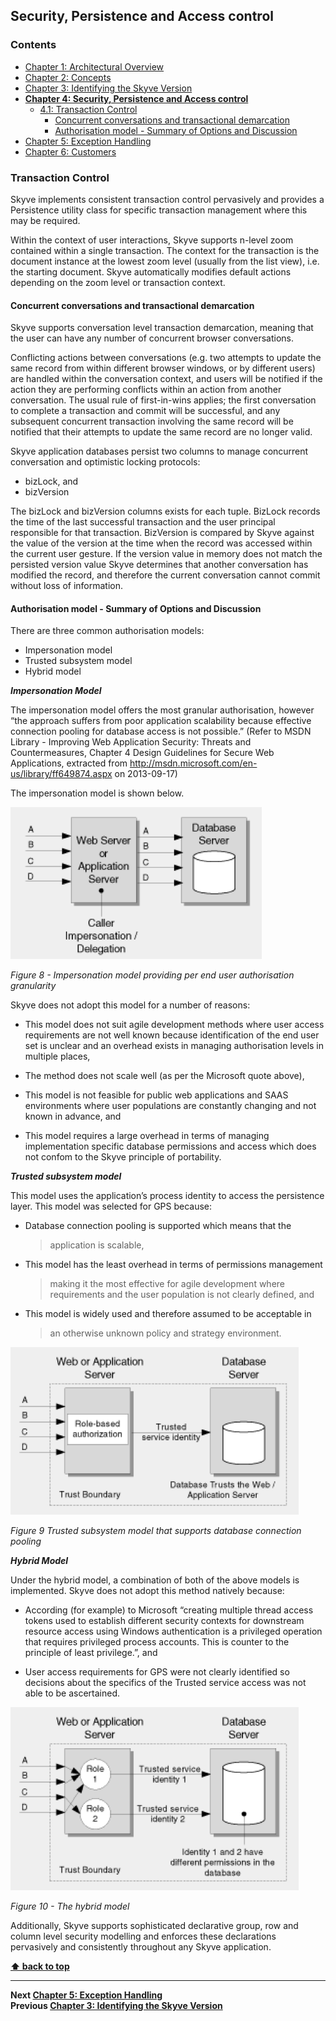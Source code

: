 ## Security, Persistence and Access control

### Contents

* [Chapter 1: Architectural Overview](../README.md)
* [Chapter 2: Concepts](./../chapters/concepts.md)
* [Chapter 3: Identifying the Skyve Version](./../chapters/concepts.md)
* **[Chapter 4: Security, Persistence and Access control](#security-persistence-and-access-control)**
  * [4.1: Transaction Control](#transaction-control)
    * [Concurrent conversations and transactional demarcation](#concurrent-conversations-and-transactional-demarcation)
    * [Authorisation model - Summary of Options and Discussion](#authorisation-model---summary-of-options-and-discussion)
* [Chapter 5: Exception Handling](./../chapters/exception-handling.md)
* [Chapter 6: Customers](./../chapters/customers.md)

### Transaction Control

Skyve implements consistent transaction control pervasively and provides
a Persistence utility class for specific transaction management where
this may be required.

Within the context of user interactions, Skyve supports n-level zoom
contained within a single transaction. The context for the transaction
is the document instance at the lowest zoom level (usually from the list
view), i.e. the starting document. Skyve automatically modifies default
actions depending on the zoom level or transaction context.

#### Concurrent conversations and transactional demarcation

Skyve supports conversation level transaction demarcation, meaning that
the user can have any number of concurrent browser conversations.

Conflicting actions between conversations (e.g. two attempts to update
the same record from within different browser windows, or by different
users) are handled within the conversation context, and users will be
notified if the action they are performing conflicts within an action
from another conversation. The usual rule of first-in-wins applies; the
first conversation to complete a transaction and commit will be
successful, and any subsequent concurrent transaction involving the same
record will be notified that their attempts to update the same record
are no longer valid.

Skyve application databases persist two columns to manage concurrent
conversation and optimistic locking protocols:

* bizLock, and
* bizVersion

The bizLock and bizVersion columns exists for each tuple. BizLock
records the time of the last successful transaction and the user
principal responsible for that transaction. BizVersion is compared by
Skyve against the value of the version at the time when the record was
accessed within the current user gesture. If the version value in memory
does not match the persisted version value Skyve determines that another
conversation has modified the record, and therefore the current
conversation cannot commit without loss of information.

#### Authorisation model - Summary of Options and Discussion

There are three common authorisation models:

* Impersonation model
* Trusted subsystem model
* Hybrid model

***Impersonation Model***

The impersonation model offers the most granular authorisation, however
“the approach suffers from poor application scalability because
effective connection pooling for database access is not possible.”
(Refer to MSDN Library - Improving Web Application Security: Threats and
Countermeasures, Chapter 4 Design Guidelines for Secure Web
Applications, extracted from
http://msdn.microsoft.com/en-us/library/ff649874.aspx on 2013-09-17)

The impersonation model is shown below.

![Figure 8](media/image30.png "Figure 8 Impersonation model providing per end user authorisation granularity")

_Figure 8 - Impersonation model providing per end user authorisation
granularity_

Skyve does not adopt this model for a number of reasons:

-   This model does not suit agile development methods where user access
    requirements are not well known because identification of the end
    user set is unclear and an overhead exists in managing authorisation
    levels in multiple places,

-   The method does not scale well (as per the Microsoft quote above),

-   This model is not feasible for public web applications and SAAS
    environments where user populations are constantly changing and not
    known in advance, and

-   This model requires a large overhead in terms of managing
    implementation specific database permissions and access which does
    not confom to the Skyve principle of portability.

***Trusted subsystem model***

This model uses the application’s process identity to access the
persistence layer. This model was selected for GPS because:

-   Database connection pooling is supported which means that the
    > application is scalable,

-   This model has the least overhead in terms of permissions management
    > making it the most effective for agile development where
    > requirements and the user population is not clearly defined, and

-   This model is widely used and therefore assumed to be acceptable in
    > an otherwise unknown policy and strategy environment.

![Figure 9](media/image31.png "Figure 9 Trusted subsystem model that supports database connection pooling")

_Figure 9 Trusted subsystem model that supports database connection
pooling_

***Hybrid Model***

Under the hybrid model, a combination of both of the above models is
implemented. Skyve does not adopt this method natively because:

-   According (for example) to Microsoft “creating multiple thread
    access tokens used to establish different security contexts for
    downstream resource access using Windows authentication is a
    privileged operation that requires privileged process accounts. This
    is counter to the principle of least privilege.”, and

-   User access requirements for GPS were not clearly identified so
    decisions about the specifics of the Trusted service access was not
    able to be ascertained.

![Figure 10](media/image32.png "Figure 10 The hybrid model")

_Figure 10 - The hybrid model_

Additionally, Skyve supports sophisticated declarative group, row and
column level security modelling and enforces these declarations
pervasively and consistently throughout any Skyve application.

**[⬆ back to top](#contents)**

---
**Next [Chapter 5: Exception Handling](./../chapters/exception-handling.md)**  
**Previous [Chapter 3: Identifying the Skyve Version](./../chapters/concepts.md)**  
